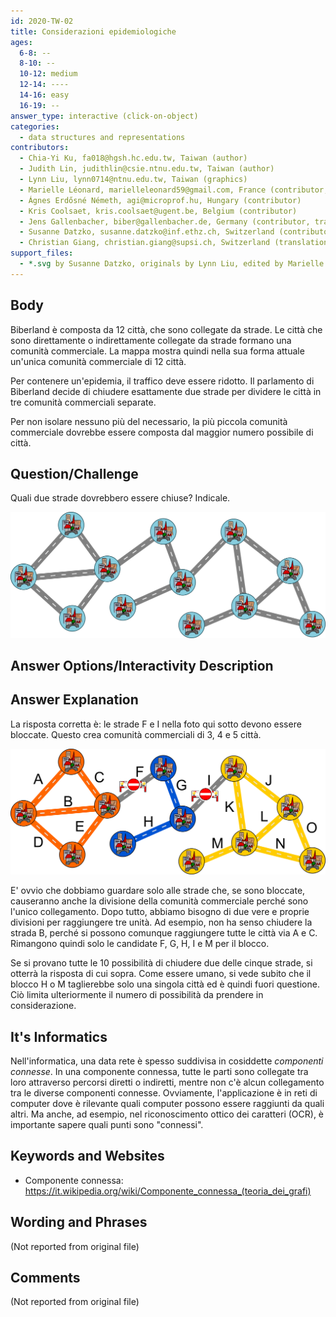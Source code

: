 ```yaml
---
id: 2020-TW-02
title: Considerazioni epidemiologiche
ages:
  6-8: --
  8-10: --
  10-12: medium
  12-14: ----
  14-16: easy
  16-19: --
answer_type: interactive (click-on-object)
categories:
  - data structures and representations
contributors:
  - Chia-Yi Ku, fa018@hgsh.hc.edu.tw, Taiwan (author)
  - Judith Lin, judithlin@csie.ntnu.edu.tw, Taiwan (author)
  - Lynn Liu, lynn0714@ntnu.edu.tw, Taiwan (graphics)
  - Marielle Léonard, marielleleonard59@gmail.com, France (contributor, graphics)
  - Ágnes Erdősné Németh, agi@microprof.hu, Hungary (contributor)
  - Kris Coolsaet, kris.coolsaet@ugent.be, Belgium (contributor)
  - Jens Gallenbacher, biber@gallenbacher.de, Germany (contributor, translation from English into German)
  - Susanne Datzko, susanne.datzko@inf.ethz.ch, Switzerland (contributor, graphics)
  - Christian Giang, christian.giang@supsi.ch, Switzerland (translation from German into Italian)
support_files:
  - *.svg by Susanne Datzko, originals by Lynn Liu, edited by Marielle Léonard
---
```



## Body

Biberland è composta da 12 città, che sono collegate da strade. Le città che sono direttamente o indirettamente collegate da strade formano una comunità commerciale. La mappa mostra quindi nella sua forma attuale un'unica comunità commerciale di 12 città.

Per contenere un'epidemia, il traffico deve essere ridotto. Il parlamento di Biberland decide di chiudere esattamente due strade per dividere le città in tre comunità commerciali separate.

Per non isolare nessuno più del necessario, la più piccola comunità commerciale dovrebbe essere composta dal maggior numero possibile di città.


## Question/Challenge

Quali due strade dovrebbero essere chiuse? Indicale.

![](graphics/2020-TW-02_taskbody-interactive.svg "Réseau de routes (450px)")


## Answer Options/Interactivity Description

<!-- empty -->


## Answer Explanation

La risposta corretta è: le strade F e I nella foto qui sotto devono essere bloccate. Questo crea comunità commerciali di 3, 4 e 5 città.

![](graphics/2020-TW-02_explanation1-compatible.svg "Explication (450px)")

E' ovvio che dobbiamo guardare solo alle strade che, se sono bloccate, causeranno anche la divisione della comunità commerciale perché sono l'unico collegamento. Dopo tutto, abbiamo bisogno di due vere e proprie divisioni per raggiungere tre unità. Ad esempio, non ha senso chiudere la strada B, perché si possono comunque raggiungere tutte le città via A e C. Rimangono quindi solo le candidate F, G, H, I e M per il blocco.

Se si provano tutte le 10 possibilità di chiudere due delle cinque strade, si otterrà la risposta di cui sopra. Come essere umano, si vede subito che il blocco H o M taglierebbe solo una singola città ed è quindi fuori questione. Ciò limita ulteriormente il numero di possibilità da prendere in considerazione.


## It's Informatics

Nell'informatica, una data rete è spesso suddivisa in cosiddette _componenti connesse_. In una componente connessa, tutte le parti sono collegate tra loro attraverso percorsi diretti o indiretti, mentre non c'è alcun collegamento tra le diverse componenti connesse. Ovviamente, l'applicazione è in reti di computer dove è rilevante quali computer possono essere raggiunti da quali altri. Ma anche, ad esempio, nel riconoscimento ottico dei caratteri (OCR), è importante sapere quali punti sono "connessi".


## Keywords and Websites

 - Componente connessa: https://it.wikipedia.org/wiki/Componente_connessa_(teoria_dei_grafi)


## Wording and Phrases

(Not reported from original file)


## Comments

(Not reported from original file)
